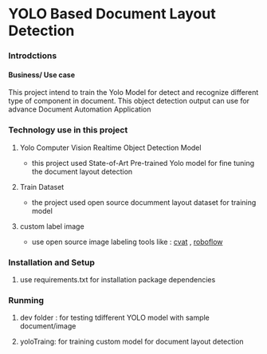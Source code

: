 # YOLO Based Document Layout Detection


### Introdctions
#### Business/ Use case 

This project intend to train the Yolo Model for detect and recognize different type of component in document. This object detection output can use for advance Document Automation Application


### Technology use in this project
1. Yolo Computer Vision Realtime Object Detection Model
    - this project used State-of-Art Pre-trained Yolo model for fine tuning the document layout detection 
2. Train Dataset
    - the project used open source documment layout dataset for training model

3. custom label image
    - use open source image labeling tools like : [cvat](https://www.cvat.ai/) , [roboflow](https://roboflow.com/)

### Installation and Setup
1. use requirements.txt for installation package dependencies

### Runming
1. dev folder : for testing tdifferent YOLO model with sample document/image

2. yoloTraing: for training custom model for document layout detection 

